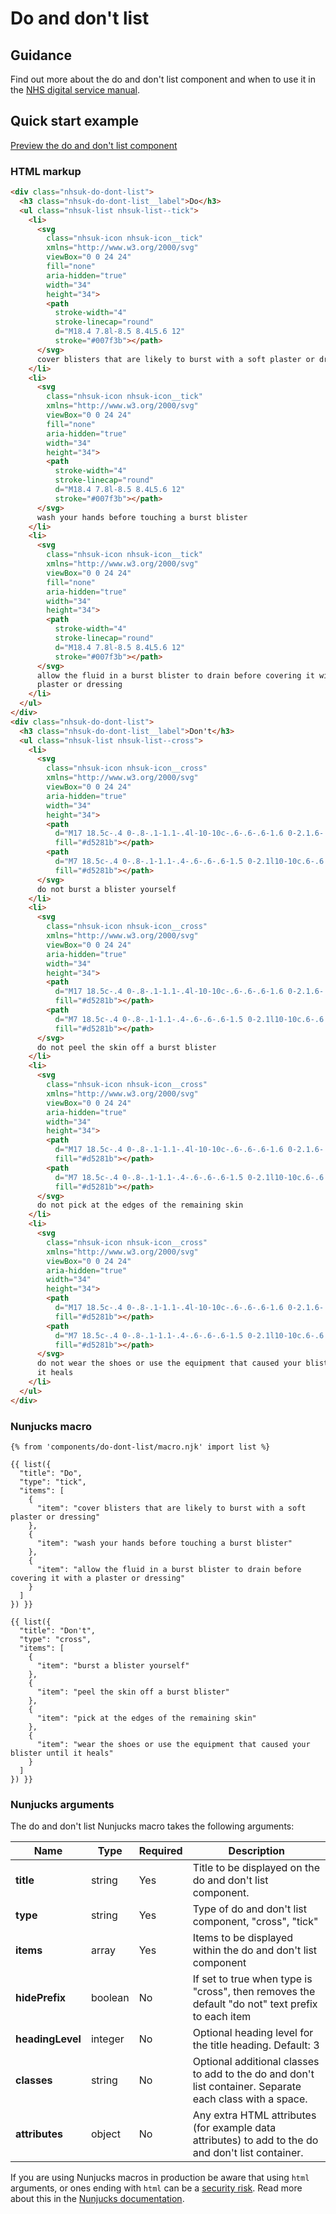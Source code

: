 # Do and don't list

## Guidance

Find out more about the do and don't list component and when to use it in the [NHS digital service manual](https://service-manual.nhs.uk/design-system/components/do-and-dont-lists).

## Quick start example

[Preview the do and don't list component](https://nhsuk.github.io/nhsuk-frontend/components/do-dont-list/index.html)

### HTML markup

```html
<div class="nhsuk-do-dont-list">
  <h3 class="nhsuk-do-dont-list__label">Do</h3>
  <ul class="nhsuk-list nhsuk-list--tick">
    <li>
      <svg
        class="nhsuk-icon nhsuk-icon__tick"
        xmlns="http://www.w3.org/2000/svg"
        viewBox="0 0 24 24"
        fill="none"
        aria-hidden="true"
        width="34"
        height="34">
        <path
          stroke-width="4"
          stroke-linecap="round"
          d="M18.4 7.8l-8.5 8.4L5.6 12"
          stroke="#007f3b"></path>
      </svg>
      cover blisters that are likely to burst with a soft plaster or dressing
    </li>
    <li>
      <svg
        class="nhsuk-icon nhsuk-icon__tick"
        xmlns="http://www.w3.org/2000/svg"
        viewBox="0 0 24 24"
        fill="none"
        aria-hidden="true"
        width="34"
        height="34">
        <path
          stroke-width="4"
          stroke-linecap="round"
          d="M18.4 7.8l-8.5 8.4L5.6 12"
          stroke="#007f3b"></path>
      </svg>
      wash your hands before touching a burst blister
    </li>
    <li>
      <svg
        class="nhsuk-icon nhsuk-icon__tick"
        xmlns="http://www.w3.org/2000/svg"
        viewBox="0 0 24 24"
        fill="none"
        aria-hidden="true"
        width="34"
        height="34">
        <path
          stroke-width="4"
          stroke-linecap="round"
          d="M18.4 7.8l-8.5 8.4L5.6 12"
          stroke="#007f3b"></path>
      </svg>
      allow the fluid in a burst blister to drain before covering it with a
      plaster or dressing
    </li>
  </ul>
</div>
<div class="nhsuk-do-dont-list">
  <h3 class="nhsuk-do-dont-list__label">Don't</h3>
  <ul class="nhsuk-list nhsuk-list--cross">
    <li>
      <svg
        class="nhsuk-icon nhsuk-icon__cross"
        xmlns="http://www.w3.org/2000/svg"
        viewBox="0 0 24 24"
        aria-hidden="true"
        width="34"
        height="34">
        <path
          d="M17 18.5c-.4 0-.8-.1-1.1-.4l-10-10c-.6-.6-.6-1.6 0-2.1.6-.6 1.5-.6 2.1 0l10 10c.6.6.6 1.5 0 2.1-.3.3-.6.4-1 .4z"
          fill="#d5281b"></path>
        <path
          d="M7 18.5c-.4 0-.8-.1-1.1-.4-.6-.6-.6-1.5 0-2.1l10-10c.6-.6 1.5-.6 2.1 0 .6.6.6 1.5 0 2.1l-10 10c-.3.3-.6.4-1 .4z"
          fill="#d5281b"></path>
      </svg>
      do not burst a blister yourself
    </li>
    <li>
      <svg
        class="nhsuk-icon nhsuk-icon__cross"
        xmlns="http://www.w3.org/2000/svg"
        viewBox="0 0 24 24"
        aria-hidden="true"
        width="34"
        height="34">
        <path
          d="M17 18.5c-.4 0-.8-.1-1.1-.4l-10-10c-.6-.6-.6-1.6 0-2.1.6-.6 1.5-.6 2.1 0l10 10c.6.6.6 1.5 0 2.1-.3.3-.6.4-1 .4z"
          fill="#d5281b"></path>
        <path
          d="M7 18.5c-.4 0-.8-.1-1.1-.4-.6-.6-.6-1.5 0-2.1l10-10c.6-.6 1.5-.6 2.1 0 .6.6.6 1.5 0 2.1l-10 10c-.3.3-.6.4-1 .4z"
          fill="#d5281b"></path>
      </svg>
      do not peel the skin off a burst blister
    </li>
    <li>
      <svg
        class="nhsuk-icon nhsuk-icon__cross"
        xmlns="http://www.w3.org/2000/svg"
        viewBox="0 0 24 24"
        aria-hidden="true"
        width="34"
        height="34">
        <path
          d="M17 18.5c-.4 0-.8-.1-1.1-.4l-10-10c-.6-.6-.6-1.6 0-2.1.6-.6 1.5-.6 2.1 0l10 10c.6.6.6 1.5 0 2.1-.3.3-.6.4-1 .4z"
          fill="#d5281b"></path>
        <path
          d="M7 18.5c-.4 0-.8-.1-1.1-.4-.6-.6-.6-1.5 0-2.1l10-10c.6-.6 1.5-.6 2.1 0 .6.6.6 1.5 0 2.1l-10 10c-.3.3-.6.4-1 .4z"
          fill="#d5281b"></path>
      </svg>
      do not pick at the edges of the remaining skin
    </li>
    <li>
      <svg
        class="nhsuk-icon nhsuk-icon__cross"
        xmlns="http://www.w3.org/2000/svg"
        viewBox="0 0 24 24"
        aria-hidden="true"
        width="34"
        height="34">
        <path
          d="M17 18.5c-.4 0-.8-.1-1.1-.4l-10-10c-.6-.6-.6-1.6 0-2.1.6-.6 1.5-.6 2.1 0l10 10c.6.6.6 1.5 0 2.1-.3.3-.6.4-1 .4z"
          fill="#d5281b"></path>
        <path
          d="M7 18.5c-.4 0-.8-.1-1.1-.4-.6-.6-.6-1.5 0-2.1l10-10c.6-.6 1.5-.6 2.1 0 .6.6.6 1.5 0 2.1l-10 10c-.3.3-.6.4-1 .4z"
          fill="#d5281b"></path>
      </svg>
      do not wear the shoes or use the equipment that caused your blister until
      it heals
    </li>
  </ul>
</div>
```

### Nunjucks macro

```
{% from 'components/do-dont-list/macro.njk' import list %}

{{ list({
  "title": "Do",
  "type": "tick",
  "items": [
    {
      "item": "cover blisters that are likely to burst with a soft plaster or dressing"
    },
    {
      "item": "wash your hands before touching a burst blister"
    },
    {
      "item": "allow the fluid in a burst blister to drain before covering it with a plaster or dressing"
    }
  ]
}) }}

{{ list({
  "title": "Don't",
  "type": "cross",
  "items": [
    {
      "item": "burst a blister yourself"
    },
    {
      "item": "peel the skin off a burst blister"
    },
    {
      "item": "pick at the edges of the remaining skin"
    },
    {
      "item": "wear the shoes or use the equipment that caused your blister until it heals"
    }
  ]
}) }}
```

### Nunjucks arguments

The do and don't list Nunjucks macro takes the following arguments:

| Name             | Type    | Required | Description                                                                                              |
| ---------------- | ------- | -------- | -------------------------------------------------------------------------------------------------------- |
| **title**        | string  | Yes      | Title to be displayed on the do and don't list component.                                                |
| **type**         | string  | Yes      | Type of do and don't list component, "cross", "tick"                                                     |
| **items**        | array   | Yes      | Items to be displayed within the do and don't list component                                             |
| **hidePrefix**   | boolean | No       | If set to true when type is "cross", then removes the default "do not" text prefix to each item          |
| **headingLevel** | integer | No       | Optional heading level for the title heading. Default: 3                                                 |
| **classes**      | string  | No       | Optional additional classes to add to the do and don't list container. Separate each class with a space. |
| **attributes**   | object  | No       | Any extra HTML attributes (for example data attributes) to add to the do and don't list container.       |

If you are using Nunjucks macros in production be aware that using `html` arguments, or ones ending with `html` can be a [security risk](https://developer.mozilla.org/en-US/docs/Glossary/Cross-site_scripting). Read more about this in the [Nunjucks documentation](https://mozilla.github.io/nunjucks/api.html#user-defined-templates-warning).
